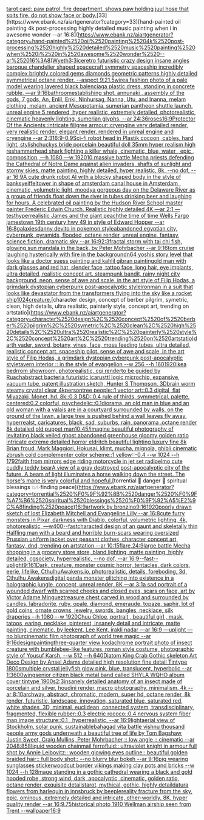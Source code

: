[tarot card: paw patrol, fire department. shows paw holding juul hose that spits fire. do not show face or body.](https://www.ebank.nz/aiartgenerator?category=tarot%2520card%3A%2520paw%2520patrol%2C%2520fire%2520department.%2520shows%2520paw%2520holding%2520juul%2520hose%2520that%2520spits%2520fire.%2520do%2520not%2520show%2520face%2520or%2520body.)[33](https://www.ebank.nz/aiartgenerator?category=33)[hand-painted oil painting 4k post-processing highly detailed music painting when i in awesome wonder --ar 16:8](https://www.ebank.nz/aiartgenerator?category=hand-painted%2520oil%2520painting%25204k%2520post-processing%2520highly%2520detailed%2520music%2520painting%2520when%2520i%2520in%2520awesome%2520wonder%2520--ar%252016%3A8)[Wyeth](https://www.ebank.nz/aiartgenerator?category=Wyeth)[3:3](https://www.ebank.nz/aiartgenerator?category=3%3A3)[ice](https://www.ebank.nz/aiartgenerator?category=ice)[retro futuristic crazy design insane angles  baroque chandelier shaped spacecraft symmetry spaceship incredibly complex brightly colored gems diamonds geometric patterns highly detailed symmetrical octane render. --aspect 9:21](https://www.ebank.nz/aiartgenerator?category=retro%2520futuristic%2520crazy%2520design%2520insane%2520angles%2520%2520baroque%2520chandelier%2520shaped%2520spacecraft%2520symmetry%2520spaceship%2520incredibly%2520complex%2520brightly%2520colored%2520gems%2520diamonds%2520geometric%2520patterns%2520highly%2520detailed%2520symmetrical%2520octane%2520render.%2520--aspect%25209%3A21)[.5](https://www.ebank.nz/aiartgenerator?category=.5)[wire](https://www.ebank.nz/aiartgenerator?category=wire)[a fashion photo of a pale model wearing layered black balenciaga plastic dress, standing in concrete rubble, —ar 9:16](https://www.ebank.nz/aiartgenerator?category=a%2520fashion%2520photo%2520of%2520a%2520pale%2520model%2520wearing%2520layered%2520black%2520balenciaga%2520plastic%2520dress%2C%2520standing%2520in%2520concrete%2520rubble%2C%2520%E2%80%94ar%25209%3A16)[bathroom](https://www.ebank.nz/aiartgenerator?category=bathroom)[establishing shot, annunaki ,  assembly of the gods, 7 gods, An, Enlil, Enki, Ninhursag, Nanna, Utu, and Inanna, melam clothing, melam, ancient Mesopotamia, sumerian pantheon shuttle launch, unreal engine 5 rendered, hyper realistic,  extremely detailed, photorealistic,  cinematic heavenly lighting, sumerian glyphs, --ar 24:36](https://www.ebank.nz/aiartgenerator?category=establishing%2520shot%2C%2520annunaki%2520%2C%2520%2520assembly%2520of%2520the%2520gods%2C%25207%2520gods%2C%2520An%2C%2520Enlil%2C%2520Enki%2C%2520Ninhursag%2C%2520Nanna%2C%2520Utu%2C%2520and%2520Inanna%2C%2520melam%2520clothing%2C%2520melam%2C%2520ancient%2520Mesopotamia%2C%2520sumerian%2520pantheon%2520shuttle%2520launch%2C%2520unreal%2520engine%25205%2520rendered%2C%2520hyper%2520realistic%2C%2520%2520extremely%2520detailed%2C%2520photorealistic%2C%2520%2520cinematic%2520heavenly%2520lighting%2C%2520sumerian%2520glyphs%2C%2520--ar%252024%3A36)[roses](https://www.ebank.nz/aiartgenerator?category=roses)[16:9](https://www.ebank.nz/aiartgenerator?category=16%3A9)[Protector Of the Ancients::intricate filigree armour::cryengine very detailed render, very realistic render, elegant render, rendered in unreal engine and cryengine --ar 2:3](https://www.ebank.nz/aiartgenerator?category=Protector%2520Of%2520the%2520Ancients%3A%3Aintricate%2520filigree%2520armour%3A%3Acryengine%2520very%2520detailed%2520render%2C%2520very%2520realistic%2520render%2C%2520elegant%2520render%2C%2520rendered%2520in%2520unreal%2520engine%2520and%2520cryengine%2520--ar%25202%3A3)[16:9](https://www.ebank.nz/aiartgenerator?category=16%3A9)[-0.9](https://www.ebank.nz/aiartgenerator?category=-0.9)[Sci-fi robot head in Plastik cocoon, cables, hard light, stylish](https://www.ebank.nz/aiartgenerator?category=Sci-fi%2520robot%2520head%2520in%2520Plastik%2520cocoon%2C%2520cables%2C%2520hard%2520light%2C%2520stylish)[chuckys bride porcelain beautiful doll  35mm hyper realism high res](https://www.ebank.nz/aiartgenerator?category=chuckys%2520bride%2520porcelain%2520beautiful%2520doll%2520%252035mm%2520hyper%2520realism%2520high%2520res)[hammerhead shark  fighting a killer whale, cinematic, blue, water , epic , composition, —h 1080 —w 1920](https://www.ebank.nz/aiartgenerator?category=hammerhead%2520shark%2520%2520fighting%2520a%2520killer%2520whale%2C%2520cinematic%2C%2520blue%2C%2520water%2520%2C%2520epic%2520%2C%2520composition%2C%2520%E2%80%94h%25201080%2520%E2%80%94w%25201920)[10 massive battle Mecha priests defending the Cathedral of Notre Dame against alien invaders, shafts of sunlight and stormy skies, matte painting, highly detailed, hyper realistic, 8k, --no dof, --ar 16:9](https://www.ebank.nz/aiartgenerator?category=10%2520massive%2520battle%2520Mecha%2520priests%2520defending%2520the%2520Cathedral%2520of%2520Notre%2520Dame%2520against%2520alien%2520invaders%2C%2520shafts%2520of%2520sunlight%2520and%2520stormy%2520skies%2C%2520matte%2520painting%2C%2520highly%2520detailed%2C%2520hyper%2520realistic%2C%25208k%2C%2520--no%2520dof%2C%2520--ar%252016%3A9)[A cute drunk robot AI with a blocky shaped body in the style of banksy](https://www.ebank.nz/aiartgenerator?category=A%2520cute%2520drunk%2520robot%2520AI%2520with%2520a%2520blocky%2520shaped%2520body%2520in%2520the%2520style%2520of%2520banksy)[eiffeltower in shape of amsterdam canal house in Amsterdam , cinematic, volumetric light, moody](https://www.ebank.nz/aiartgenerator?category=eiffeltower%2520in%2520shape%2520of%2520amsterdam%2520canal%2520house%2520in%2520Amsterdam%2520%2C%2520cinematic%2C%2520volumetric%2520light%2C%2520moody)[a gorgeous day on the Delaware River as a group of friends float down the river in tubes drinking beer and laughing for hours. A celebrated oil painting by the Hudson River School master painter Frederic Edwin Church. Realistic highly detailed 4K —ar 2:1 —test](https://www.ebank.nz/aiartgenerator?category=a%2520gorgeous%2520day%2520on%2520the%2520Delaware%2520River%2520as%2520a%2520group%2520of%2520friends%2520float%2520down%2520the%2520river%2520in%2520tubes%2520drinking%2520beer%2520and%2520laughing%2520for%2520hours.%2520A%2520celebrated%2520oil%2520painting%2520by%2520the%2520Hudson%2520River%2520School%2520master%2520painter%2520Frederic%2520Edwin%2520Church.%2520Realistic%2520highly%2520detailed%25204K%2520%E2%80%94ar%25202%3A1%2520%E2%80%94test)[hyperrealistic James and the giant peach](https://www.ebank.nz/aiartgenerator?category=hyperrealistic%2520James%2520and%2520the%2520giant%2520peach)[the time of time Wells Fargo jamestown 19th century hwy 49 in style of Edward Hopper --ar 16:8](https://www.ebank.nz/aiartgenerator?category=the%2520time%2520of%2520time%2520Wells%2520Fargo%2520jamestown%252019th%2520century%2520hwy%252049%2520in%2520style%2520of%2520Edward%2520Hopper%2520--ar%252016%3A8)[galaxies](https://www.ebank.nz/aiartgenerator?category=galaxies)[danny devito in pokemon style](https://www.ebank.nz/aiartgenerator?category=danny%2520devito%2520in%2520pokemon%2520style)[abandoned egyptian city, cyberpunk, pyramids, flooded, octane render, unreal engine, fantasy, science fiction, dramatic sky --ar 16:9](https://www.ebank.nz/aiartgenerator?category=abandoned%2520egyptian%2520city%2C%2520cyberpunk%2C%2520pyramids%2C%2520flooded%2C%2520octane%2520render%2C%2520unreal%2520engine%2C%2520fantasy%2C%2520science%2520fiction%2C%2520dramatic%2520sky%2520--ar%252016%3A9)[2:3](https://www.ebank.nz/aiartgenerator?category=2%3A3)[fractal storm with tai chi fish, glowing sun mandala in the back, by Peter Mohrbacher  --ar 9:16](https://www.ebank.nz/aiartgenerator?category=fractal%2520storm%2520with%2520tai%2520chi%2520fish%2C%2520glowing%2520sun%2520mandala%2520in%2520the%2520back%2C%2520by%2520Peter%2520Mohrbacher%2520%2520--ar%25209%3A16)[tom cruise laughing hysterically with fire in the background](https://www.ebank.nz/aiartgenerator?category=tom%2520cruise%2520laughing%2520hysterically%2520with%2520fire%2520in%2520the%2520background)[n64 yoshis story level that looks like a doctor suess painting and kahlil gibran painting](https://www.ebank.nz/aiartgenerator?category=n64%2520yoshis%2520story%2520level%2520that%2520looks%2520like%2520a%2520doctor%2520suess%2520painting%2520and%2520kahlil%2520gibran%2520painting)[old man with dark glasses and red hat, slender face, tattoo face, long hair, eye implants, ultra detailed, realistic concept art. steampunk bandit, rainy night city background, neon, sense of awe and scale, in the art style of Filip Hodas, a grimdark dystopian cyberpunk post-apocalyptic style](https://www.ebank.nz/aiartgenerator?category=old%2520man%2520with%2520dark%2520glasses%2520and%2520red%2520hat%2C%2520slender%2520face%2C%2520tattoo%2520face%2C%2520long%2520hair%2C%2520eye%2520implants%2C%2520ultra%2520detailed%2C%2520realistic%2520concept%2520art.%2520steampunk%2520bandit%2C%2520rainy%2520night%2520city%2520background%2C%2520neon%2C%2520sense%2520of%2520awe%2520and%2520scale%2C%2520in%2520the%2520art%2520style%2520of%2520Filip%2520Hodas%2C%2520a%2520grimdark%2520dystopian%2520cyberpunk%2520post-apocalyptic%2520style)[ironman in a suit that looks like devastator from the transformers flying into the sky like a rocket ship](https://www.ebank.nz/aiartgenerator?category=ironman%2520in%2520a%2520suit%2520that%2520looks%2520like%2520devastator%2520from%2520the%2520transformers%2520flying%2520into%2520the%2520sky%2520like%2520a%2520rocket%2520ship)[1024](https://www.ebank.nz/aiartgenerator?category=1024)[creature.](https://www.ebank.nz/aiartgenerator?category=creature.)[character design, concept of berber pilgrim, symetric, clean, high details, ultra realistic, painterly style, concept art, trending on artstatio](https://www.ebank.nz/aiartgenerator?category=character%2520design%2C%2520concept%2520of%2520berber%2520pilgrim%2C%2520symetric%2C%2520clean%2C%2520high%2520details%2C%2520ultra%2520realistic%2C%2520painterly%2520style%2C%2520concept%2520art%2C%2520trending%2520on%2520artstatio)[darth vader, sword, botany, vines, face, moss feeding tubes, ultra detailed, realistic concept art. spaceship pilot. sense of awe and scale, in the art style of Filip Hodas, a grimdark dystopian cyberpunk post-apocalyptic style](https://www.ebank.nz/aiartgenerator?category=darth%2520vader%2C%2520sword%2C%2520botany%2C%2520vines%2C%2520face%2C%2520moss%2520feeding%2520tubes%2C%2520ultra%2520detailed%2C%2520realistic%2520concept%2520art.%2520spaceship%2520pilot.%2520sense%2520of%2520awe%2520and%2520scale%2C%2520in%2520the%2520art%2520style%2520of%2520Filip%2520Hodas%2C%2520a%2520grimdark%2520dystopian%2520cyberpunk%2520post-apocalyptic%2520style)[tavern interior :: in the style of evangelion --w 256 --h 160](https://www.ebank.nz/aiartgenerator?category=tavern%2520interior%2520%3A%3A%2520in%2520the%2520style%2520of%2520evangelion%2520--w%2520256%2520--h%2520160)[1920](https://www.ebank.nz/aiartgenerator?category=1920)[ikea bedrrom showroom, photorealistic, cgi render](https://www.ebank.nz/aiartgenerator?category=ikea%2520bedrrom%2520showroom%2C%2520photorealistic%2C%2520cgi%2520render)[to be guided by Ruach](https://www.ebank.nz/aiartgenerator?category=to%2520be%2520guided%2520by%2520Ruach)[abstract bacteria futuristic  icarus](https://www.ebank.nz/aiartgenerator?category=abstract%2520bacteria%2520futuristic%2520%2520icarus)[ttl logic microchip, expansive, vacuum tube, patent illustration sketch, Hunter S Thompson, 3D](https://www.ebank.nz/aiartgenerator?category=ttl%2520logic%2520microchip%2C%2520expansive%2C%2520vacuum%2520tube%2C%2520patent%2520illustration%2520sketch%2C%2520Hunter%2520S%2520Thompson%2C%25203D)[brain worm steamy crystal clear 4k](https://www.ebank.nz/aiartgenerator?category=brain%2520worm%2520steamy%2520crystal%2520clear%25204k)[person](https://www.ebank.nz/aiartgenerator?category=person)[tree people::1 vector art::0.3 digital, flat Miyazaki, Monet, hd, 8k::0.3 D&D::0.4 rule of thirds, symmetrical, palette, centered:0.2 colorful, psychedelic::0.1](https://www.ebank.nz/aiartgenerator?category=tree%2520people%3A%3A1%2520vector%2520art%3A%3A0.3%2520digital%2C%2520flat%2520Miyazaki%2C%2520Monet%2C%2520hd%2C%25208k%3A%3A0.3%2520D%26D%3A%3A0.4%2520rule%2520of%2520thirds%2C%2520symmetrical%2C%2520palette%2C%2520centered%3A0.2%2520colorful%2C%2520psychedelic%3A%3A0.1)[diorama, an old man in blue and an old woman with a valais are in a courtyard surrounded by walls, on the ground of the lawn, a large tree is pushed behind a wall leaves fly away, hyperrealst, caricatures, black, sad, suburbs, rain, panorama .octane render 8k detailed,old puppet man](https://www.ebank.nz/aiartgenerator?category=diorama%2C%2520an%2520old%2520man%2520in%2520blue%2520and%2520an%2520old%2520woman%2520with%2520a%2520valais%2520are%2520in%2520a%2520courtyard%2520surrounded%2520by%2520walls%2C%2520on%2520the%2520ground%2520of%2520the%2520lawn%2C%2520a%2520large%2520tree%2520is%2520pushed%2520behind%2520a%2520wall%2520leaves%2520fly%2520away%2C%2520hyperrealst%2C%2520caricatures%2C%2520black%2C%2520sad%2C%2520suburbs%2C%2520rain%2C%2520panorama%2520.octane%2520render%25208k%2520detailed%2Cold%2520puppet%2520man)[10:45](https://www.ebank.nz/aiartgenerator?category=10%3A45)[/imagine beautiful photography of levitating black veiled ghost abandoned greenhouse gloomy golden ratio intricate extreme detailed horror eldritch beautiful lighting luxury fine 8k Brian froud, Mark Maggiori, Hokusai, klimt, mucha, mignola, ghibli cinematic zbrush cold complementer color scheme::1 yellow::-0.4 --w 1024 --h 1792](https://www.ebank.nz/aiartgenerator?category=/imagine%2520beautiful%2520photography%2520of%2520levitating%2520black%2520veiled%2520ghost%2520abandoned%2520greenhouse%2520gloomy%2520golden%2520ratio%2520intricate%2520extreme%2520detailed%2520horror%2520eldritch%2520beautiful%2520lighting%2520luxury%2520fine%25208k%2520Brian%2520froud%2C%2520Mark%2520Maggiori%2C%2520Hokusai%2C%2520klimt%2C%2520mucha%2C%2520mignola%2C%2520ghibli%2520cinematic%2520zbrush%2520cold%2520complementer%2520color%2520scheme%3A%3A1%2520yellow%3A%3A-0.4%2520--w%25201024%2520--h%25201792)[faith from mirrors edge riding motorcycle in jet set radio](https://www.ebank.nz/aiartgenerator?category=faith%2520from%2520mirrors%2520edge%2520riding%2520motorcycle%2520in%2520jet%2520set%2520radio)[elmo cute cuddly teddy bear](https://www.ebank.nz/aiartgenerator?category=elmo%2520cute%2520cuddly%2520teddy%2520bear)[A view of a gray destroyed post-apocalyptic city of the future. A beam of light illuminates a horse walking down the street. The horse's mane is very colorful and hopeful.](https://www.ebank.nz/aiartgenerator?category=A%2520view%2520of%2520a%2520gray%2520destroyed%2520post-apocalyptic%2520city%2520of%2520the%2520future.%2520A%2520beam%2520of%2520light%2520illuminates%2520a%2520horse%2520walking%2520down%2520the%2520street.%2520The%2520horse%27s%2520mane%2520is%2520very%2520colorful%2520and%2520hopeful.)[torrential 💋 danger 🧶 spiritual blessings 💥✨finding peace](https://www.ebank.nz/aiartgenerator?category=torrential%2520%F0%9F%92%8B%2520danger%2520%F0%9F%A7%B6%2520spiritual%2520blessings%2520%F0%9F%92%A5%E2%9C%A8finding%2520peace)[16:9](https://www.ebank.nz/aiartgenerator?category=16%3A9)[artwork by bronzino](https://www.ebank.nz/aiartgenerator?category=artwork%2520by%2520bronzino)[9:16](https://www.ebank.nz/aiartgenerator?category=9%3A16)[1920](https://www.ebank.nz/aiartgenerator?category=1920)[poorly drawn sketch of lost Elizabeth Mitchell and Evangeline Lilly --ar 16:8](https://www.ebank.nz/aiartgenerator?category=poorly%2520drawn%2520sketch%2520of%2520lost%2520Elizabeth%2520Mitchell%2520and%2520Evangeline%2520Lilly%2520--ar%252016%3A8)[cute furry monsters in Pixar, darkness with Diablo, colorful, volumetric lighting, 4k, photorealistic, —w400](https://www.ebank.nz/aiartgenerator?category=cute%2520furry%2520monsters%2520in%2520Pixar%2C%2520darkness%2520with%2520Diablo%2C%2520colorful%2C%2520volumetric%2520lighting%2C%25204k%2C%2520photorealistic%2C%2520%E2%80%94w400)[--fast](https://www.ebank.nz/aiartgenerator?category=--fast)[characted design of an gaunt and skeletally thin Halfling man with a beard and horrible burn-scars wearing oversized Prussian uniform jacket over peasant clothes, character concept art, fantasy, dnd, trending on artstation --ar 10:15](https://www.ebank.nz/aiartgenerator?category=characted%2520design%2520of%2520an%2520gaunt%2520and%2520skeletally%2520thin%2520Halfling%2520man%2520with%2520a%2520beard%2520and%2520horrible%2520burn-scars%2520wearing%2520oversized%2520Prussian%2520uniform%2520jacket%2520over%2520peasant%2520clothes%2C%2520character%2520concept%2520art%2C%2520fantasy%2C%2520dnd%2C%2520trending%2520on%2520artstation%2520--ar%252010%3A15)[flare,](https://www.ebank.nz/aiartgenerator?category=flare%2C)[24:9](https://www.ebank.nz/aiartgenerator?category=24%3A9)[large battle Mecha shopping in a grocery store store, bland lighting, matte painting, highly detailed, cgsociety, hyperrealistic, --no dof, --ar 16:9](https://www.ebank.nz/aiartgenerator?category=large%2520battle%2520Mecha%2520shopping%2520in%2520a%2520grocery%2520store%2520store%2C%2520bland%2520lighting%2C%2520matte%2520painting%2C%2520highly%2520detailed%2C%2520cgsociety%2C%2520hyperrealistic%2C%2520--no%2520dof%2C%2520--ar%252016%3A9)[--fast](https://www.ebank.nz/aiartgenerator?category=--fast)[--uplight](https://www.ebank.nz/aiartgenerator?category=--uplight)[9:16](https://www.ebank.nz/aiartgenerator?category=9%3A16)[1](https://www.ebank.nz/aiartgenerator?category=1)[Dark, creature, monster cosmic horror, tentacles, dark colors, eerie, lifelike, CthulhuAwakens.io, photorealistic, details, foreboding, 3d, Cthulhu Awakens](https://www.ebank.nz/aiartgenerator?category=Dark%2C%2520creature%2C%2520monster%2520cosmic%2520horror%2C%2520tentacles%2C%2520dark%2520colors%2C%2520eerie%2C%2520lifelike%2C%2520CthulhuAwakens.io%2C%2520photorealistic%2C%2520details%2C%2520foreboding%2C%25203d%2C%2520Cthulhu%2520Awakens)[digital panda monster glitching into existence in a holographic jungle, concept, unreal render, 8K —ar 3:1](https://www.ebank.nz/aiartgenerator?category=digital%2520panda%2520monster%2520glitching%2520into%2520existence%2520in%2520a%2520holographic%2520jungle%2C%2520concept%2C%2520unreal%2520render%2C%25208K%2520%E2%80%94ar%25203%3A1)[a sad portrait of a wounded dwarf with scarred cheeks and closed eyes, scars on face, art by Victor Adame Minguez](https://www.ebank.nz/aiartgenerator?category=a%2520sad%2520portrait%2520of%2520a%2520wounded%2520dwarf%2520with%2520scarred%2520cheeks%2520and%2520closed%2520eyes%2C%2520scars%2520on%2520face%2C%2520art%2520by%2520Victor%2520Adame%2520Minguez)[treasure chest carved in wood and surrounded by candles, labradorite, ruby, opale, diamond, emeraude, topaze, saphir, lot of gold coins, ornate crowns, jewelry, swords, bangles, necklace, silk draperies --h 1080 --w 1920](https://www.ebank.nz/aiartgenerator?category=treasure%2520chest%2520carved%2520in%2520wood%2520and%2520surrounded%2520by%2520candles%2C%2520labradorite%2C%2520ruby%2C%2520opale%2C%2520diamond%2C%2520emeraude%2C%2520topaze%2C%2520saphir%2C%2520lot%2520of%2520gold%2520coins%2C%2520ornate%2520crowns%2C%2520jewelry%2C%2520swords%2C%2520bangles%2C%2520necklace%2C%2520silk%2520draperies%2520--h%25201080%2520--w%25201920)[Chuu Chloe, portrait , beautiful girl , mask, tatoos, earing, necklake, pinterest, insanely detail and intricate, matte painting, cinematic, by leekent, Lee Kent, irakli nadar —ar 16:9 —uplight —no blur](https://www.ebank.nz/aiartgenerator?category=Chuu%2520Chloe%2C%2520portrait%2520%2C%2520beautiful%2520girl%2520%2C%2520mask%2C%2520tatoos%2C%2520earing%2C%2520necklake%2C%2520pinterest%2C%2520insanely%2520detail%2520and%2520intricate%2C%2520matte%2520painting%2C%2520cinematic%2C%2520by%2520leekent%2C%2520Lee%2520Kent%2C%2520irakli%2520nadar%2520%E2%80%94ar%252016%3A9%2520%E2%80%94uplight%2520%E2%80%94no%2520blur)[cinematic film photograph of world tree magic --ar 9:16](https://www.ebank.nz/aiartgenerator?category=cinematic%2520film%2520photograph%2520of%2520world%2520tree%2520magic%2520--ar%25209%3A16)[design](https://www.ebank.nz/aiartgenerator?category=design)[painting](https://www.ebank.nz/aiartgenerator?category=painting)[three-quarter view kodachrome portrait photo of insect creature with bumblebee-like features, roman style costume, photographic style of Yousuf Karsh, --w 512 --h 640](https://www.ebank.nz/aiartgenerator?category=three-quarter%2520view%2520kodachrome%2520portrait%2520photo%2520of%2520insect%2520creature%2520with%2520bumblebee-like%2520features%2C%2520roman%2520style%2520costume%2C%2520photographic%2520style%2520of%2520Yousuf%2520Karsh%2C%2520--w%2520512%2520--h%2520640)[Diatom King Crab Gothic skeleton Art Deco Design by Ansel Adams detailed high resolution fine detail Tintype 1800s](https://www.ebank.nz/aiartgenerator?category=Diatom%2520King%2520Crab%2520Gothic%2520skeleton%2520Art%2520Deco%2520Design%2520by%2520Ansel%2520Adams%2520detailed%2520high%2520resolution%2520fine%2520detail%2520Tintype%25201800s)[multiple crystal jellyfish glow pink, blue, translucent, hyperbolic --ar 1:3](https://www.ebank.nz/aiartgenerator?category=multiple%2520crystal%2520jellyfish%2520glow%2520pink%2C%2520blue%2C%2520translucent%2C%2520hyperbolic%2520--ar%25201%3A3)[600](https://www.ebank.nz/aiartgenerator?category=600)[wing](https://www.ebank.nz/aiartgenerator?category=wing)[senior citizen black metal band called SHYLA WQHO album cover tintype 1900s](https://www.ebank.nz/aiartgenerator?category=senior%2520citizen%2520black%2520metal%2520band%2520called%2520SHYLA%2520WQHO%2520album%2520cover%2520tintype%25201900s)[2:3](https://www.ebank.nz/aiartgenerator?category=2%3A3)[insanely detailed  anatomy  of an insect  made of  porcelain and  silver, houdini render, macro photography,  minimalism, 4k --ar 8:10](https://www.ebank.nz/aiartgenerator?category=insanely%2520detailed%2520%2520anatomy%2520%2520of%2520an%2520insect%2520%2520made%2520of%2520%2520porcelain%2520and%2520%2520silver%2C%2520houdini%2520render%2C%2520macro%2520photography%2C%2520%2520minimalism%2C%25204k%2520--ar%25208%3A10)[archway, abstract, chromatic, modern, super hd, octane render, 8k render, futuristic, landscape, innovation, saturated blue, saturated red, white shades, 3D, minimal, euclidean, connected system, transdisciplinary, fragmented, flexible rubber::0.3 electric rococo::0.4 nervous system fiber map image structure::0.1 , hyperrealistic, --ar 16:9](https://www.ebank.nz/aiartgenerator?category=archway%2C%2520abstract%2C%2520chromatic%2C%2520modern%2C%2520super%2520hd%2C%2520octane%2520render%2C%25208k%2520render%2C%2520futuristic%2C%2520landscape%2C%2520innovation%2C%2520saturated%2520blue%2C%2520saturated%2520red%2C%2520white%2520shades%2C%25203D%2C%2520minimal%2C%2520euclidean%2C%2520connected%2520system%2C%2520transdisciplinary%2C%2520fragmented%2C%2520flexible%2520rubber%3A%3A0.3%2520electric%2520rococo%3A%3A0.4%2520nervous%2520system%2520fiber%2520map%2520image%2520structure%3A%3A0.1%2520%2C%2520hyperrealistic%2C%2520--ar%252016%3A9)[light](https://www.ebank.nz/aiartgenerator?category=light)[aerial view of Stockholm, solar punk, sustainable](https://www.ebank.nz/aiartgenerator?category=aerial%2520view%2520of%2520Stockholm%2C%2520solar%2520punk%2C%2520sustainable)[bahagad vita battle vishnu thousand people army gods  underneath a beautiful tree of life by Tom Bagshaw, Justin Sweet, Craig Mullins, Peter Mohrbacher :: low angle :: cinematic --ar 2048:858](https://www.ebank.nz/aiartgenerator?category=bahagad%2520vita%2520battle%2520vishnu%2520thousand%2520people%2520army%2520gods%2520%2520underneath%2520a%2520beautiful%2520tree%2520of%2520life%2520by%2520Tom%2520Bagshaw%2C%2520Justin%2520Sweet%2C%2520Craig%2520Mullins%2C%2520Peter%2520Mohrbacher%2520%3A%3A%2520low%2520angle%2520%3A%3A%2520cinematic%2520--ar%25202048%3A858)[liquid wooden chainmail ferrofluid:: ultraviolet knight in armour full shot by Annie Leibovitz:: wooden glowing eyes outline:: beautiful golden braided hair:: full body shot:: --no blurry blur bokeh --ar 9:16](https://www.ebank.nz/aiartgenerator?category=liquid%2520wooden%2520chainmail%2520ferrofluid%3A%3A%2520ultraviolet%2520knight%2520in%2520armour%2520full%2520shot%2520by%2520Annie%2520Leibovitz%3A%3A%2520wooden%2520glowing%2520eyes%2520outline%3A%3A%2520beautiful%2520golden%2520braided%2520hair%3A%3A%2520full%2520body%2520shot%3A%3A%2520--no%2520blurry%2520blur%2520bokeh%2520--ar%25209%3A16)[pig wearing sunglasses sticker](https://www.ebank.nz/aiartgenerator?category=pig%2520wearing%2520sunglasses%2520sticker)[woodcut border vikings making clay pots and bricks --w 1024 --h 128](https://www.ebank.nz/aiartgenerator?category=woodcut%2520border%2520vikings%2520making%2520clay%2520pots%2520and%2520bricks%2520--w%25201024%2520--h%2520128)[mage standing in a gothic cathedral wearing a black and gold hooded robe, strong wind, dark, apocalyptic, cinematic, golden ratio, octane render, exquisite details](https://www.ebank.nz/aiartgenerator?category=mage%2520standing%2520in%2520a%2520gothic%2520cathedral%2520wearing%2520a%2520black%2520and%2520gold%2520hooded%2520robe%2C%2520strong%2520wind%2C%2520dark%2C%2520apocalyptic%2C%2520cinematic%2C%2520golden%2520ratio%2C%2520octane%2520render%2C%2520exquisite%2520details)[tarot, mythical, gothic, highly detail](https://www.ebank.nz/aiartgenerator?category=tarot%2C%2520mythical%2C%2520gothic%2C%2520highly%2520detail)[datura flowers from harlequin in innsbruck by beeple](https://www.ebank.nz/aiartgenerator?category=datura%2520flowers%2520from%2520harlequin%2520in%2520innsbruck%2520by%2520beeple)[reality fracture from the sky, epic, ominous, extremely detailed and intricate, other-worldly, 8K, hyper quality render --ar 16:9](https://www.ebank.nz/aiartgenerator?category=reality%2520fracture%2520from%2520the%2520sky%2C%2520epic%2C%2520ominous%2C%2520extremely%2520detailed%2520and%2520intricate%2C%2520other-worldly%2C%25208K%2C%2520hyper%2520quality%2520render%2520--ar%252016%3A9)[.75](https://www.ebank.nz/aiartgenerator?category=.75)[historical photo 1910 Wellman airship seen from Trent --wallpaper](https://www.ebank.nz/aiartgenerator?category=historical%2520photo%25201910%2520Wellman%2520airship%2520seen%2520from%2520Trent%2520--wallpaper)[16:9](https://www.ebank.nz/aiartgenerator?category=16%3A9)